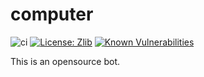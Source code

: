 # computer

![ci](https://github.com/Er2pkg/computer/workflows/ci/badge.svg?branch=master) [![License: Zlib](https://img.shields.io/badge/License-Zlib-blue.svg)](https://opensource.org/licenses/Zlib) [![Known Vulnerabilities](https://snyk.io/test/github/er2pkg/computer/badge.svg?targetFile=package.json)](https://snyk.io/test/github/er2pkg/computer?targetFile=package.json)

This is an opensource bot.